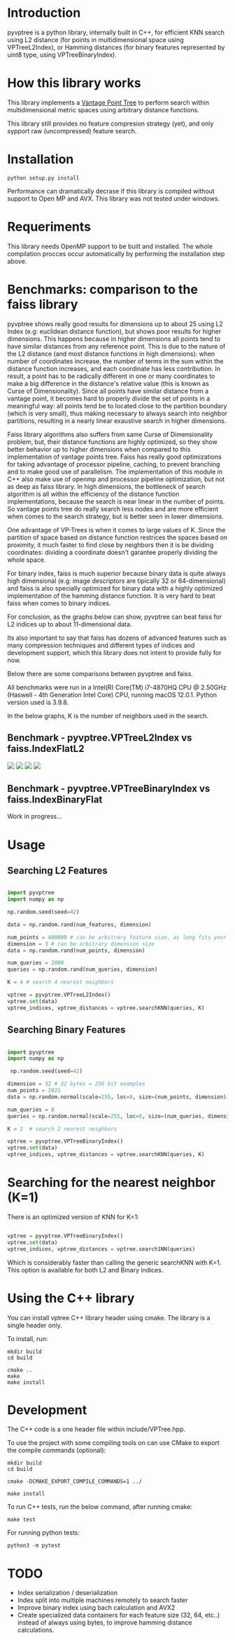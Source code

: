 # Introduction

pyvptree is a python library, internally built in C++, for efficient KNN search using L2 distance (for points in multidimensional space using VPTreeL2Index), or Hamming distances (for binary features represented by uint8 type, using VPTreeBinaryIndex). 

# How this library works

This library implements a [Vantage Point Tree](https://en.wikipedia.org/wiki/Vantage-point_tree) to perform search within multidimensional metric spaces using arbitrary distance functions.

This library still provides no feature compresion strategy (yet), and only sypport raw (uncompressed) feature search.

# Installation

```console
python setup.py install
```

Performance can dramatically decrase if this library is compiled without support to Open MP and AVX. This library was not tested under windows.

# Requeriments

This library needs OpenMP support to be built and installed. The whole compilation procces occur automatically by performing the installation step above.

# Benchmarks: comparison to the faiss library

pyvptree shows really good results for dimensions up to about 25 using L2 Index (e.g: euclidean distance function), but shows poor results for higher dimensions. This happens because in higher dimensions all points tend to have similar distances from any reference point. This is due to the nature of the L2 distance (and most distance functions in high dimensions): when number of coordinates increase, the number of terms in the sum within the distance function increases, and each coordinate has less contribution. In result, a point has to be radically different in one or many coordinates to make a big difference in the distance's relative value (this is known as Curse of Dimensionality). Since all points have similar distance from a vantage point, it becomes hard to properly divide the set of points in a meaningful way: all points tend be to located close to the partition boundary (which is very small), thus making necessary to always search into neighbor partitions, resulting in a nearly linear exaustive search in higher dimensions. 

Faiss library algorithms also suffers from same Curse of Dimensionality problem, but, their distance functions are highly optimized, so they show better behavior up to higher dimensions when compared to this implementation of vantage points tree. Faiss has really good optimizations for taking advantage of processor pipeline, caching, to prevent branching and to make good use of parallelism. The implementation of this module in C++ also make use of openmp and processor pipeline optimization, but not as deep as faiss library. In high dimensions, the bottleneck of search algorithm is all within the efficiency of the distance function implementations, because the search is near linear in the number of points. So vantage points tree do really search less nodes and are more efficient when comes to the search strategy, but is better seen in lower dimensions.

One advantage of VP-Trees is when it comes to large values of K. Since the partition of space based on distance function restrices the spaces based on proximity, it much faster to find close by neighbors then it is be dividing coordinates: dividing a coordinate doesn't garantee properly dividing the whole space.

For binary index, faiss is much superior because binary data is quite always high dimensional (e.g: image descriptors are tipically 32 or 64-dimensional) and faiss is also specially optimized for binary data with a highly optimized implementation of the hamming distance function. It is very hard to beat faiss when comes to binary indices.

For conclusion, as the graphs below can show, pyvptree can beat faiss for L2 indices up to about 11-dimensional data.

Its also important to say that faiss has dozens of advanced features such as many compression techniques and different types of indices and development support, which this library does not intent to provide fully for now.

Below there are some comparisons between pyvptree and faiss.

All benchmarks were run in a Intel(R) Core(TM) i7-4870HQ CPU @ 2.50GHz (Haswell - 4th Generation Intel Core) CPU, running macOS 12.0.1.
Python version used is 3.9.8.

In the below graphs, K is the number of neighbors used in the search.

## Benchmark - pyvptree.VPTreeL2Index vs faiss.IndexFlatL2

![](benchmark/results/l2_K3_8D_vs_time.png)
![](benchmark/results/l2_K3_16D_vs_time.png)
![](benchmark/results/l2_K32_16D_vs_time.png)
![](benchmark/results/l2_K3_1000000P_vs_time.png)


## Benchmark - pyvptree.VPTreeBinaryIndex vs faiss.IndexBinaryFlat

Work in progress...

# Usage

## Searching L2 Features

```python

import pyvptree
import numpy as np

np.random.seed(seed=42)

data = np.random.rand(num_features, dimension)

num_points = 400000 # can be arbitrary feature size, as long fits your memory
dimension = 3 # can be arbitrary dimension size
data = np.random.rand(num_points, dimension)

num_queries = 2000
queries = np.random.rand(num_queries, dimension)

K = 4 # search 4 nearest neighbors

vptree = pyvptree.VPTreeL2Index()
vptree.set(data)
vptree_indices, vptree_distances = vptree.searchKNN(queries, K)

```

## Searching Binary Features

```python

import pyvptree
import numpy as np

 np.random.seed(seed=42)

dimension = 32 # 32 bytes = 256 bit examples
num_points = 2021
data = np.random.normal(scale=255, loc=0, size=(num_points, dimension)).astype(dtype=np.uint8)

num_queries = 8
queries = np.random.normal(scale=255, loc=0, size=(num_queries, dimension)).astype(dtype=np.uint8)

K = 2  # search 2 nearest neighbors

vptree = pyvptree.VPTreeBinaryIndex()
vptree.set(data)
vptree_indices, vptree_distances = vptree.searchKNN(queries, K)

```

# Searching for the nearest neighbor (K=1)

There is an optimized version of KNN for K=1:

```python

vptree = pyvptree.VPTreeBinaryIndex()
vptree.set(data)
vptree_indices, vptree_distances = vptree.search1NN(queries)

```

Which is considerably faster than calling the generic searchKNN with K=1. This option is available for both L2 and Binary indices.


# Using the C++ library
You can install vptree C++ library header using cmake. The library is a single header only.

To install, run:

```console
mkdir build
cd build

cmake ..
make
make install
```

# Development

The C++ code is a one header file within include/VPTree.hpp.

To use the project with some compiling tools on can use CMake to export the compile commands (optional):

```console
mkdir build
cd build

cmake -DCMAKE_EXPORT_COMPILE_COMMANDS=1 ../

make install
```

To run C++ tests, run the below command, after running cmake:

```console
make test
```

For running python tests:

```console
python3 -m pytest
```


# TODO

- Index serialization / deserialization
- Index split into multiple machines remotely to search faster
- Improve binary index using bach calculation and AVX2
- Create specialized data containers for each feature size (32, 64, etc..) instead of always using bytes, to improve hamming distance calculations.

